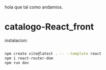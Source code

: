 hola que tal como andamios.


# catalogo-React_front

instalacion:

```bash

npm create vite@latest . -- --template react
npm i react-router-dom
npm run dev
````
